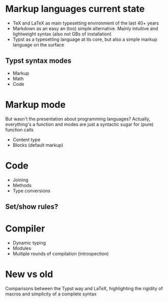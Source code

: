 # Markup languages current state
- TeX and LaTeX as main typesetting environment of the last 40+ years
- Markdown as an easy an (too) simple alternative. Mainly intuitive and lightweight syntax (also not GBs of installation)
- Typst as a typesetting language at its core, but also a simple markup language on the surface

## Typst syntax modes
- Markup
- Math
- Code

# Markup mode
But wasn't the presentation about programming languages?
Actually, everything's a function and modes are just a syntactic sugar for (pure) function calls

- Content type
- Blocks (default markup)

# Code
- Joining
- Methods
- Type conversions

## Set/show rules?

# Compiler
- Dynamic typing
- Modules
- Multiple rounds of compilation (introspection)

# New vs old
Comparisons between the Typst way and LaTeX, highlighting the rigidity of macros and simplicity of a complete syntax
